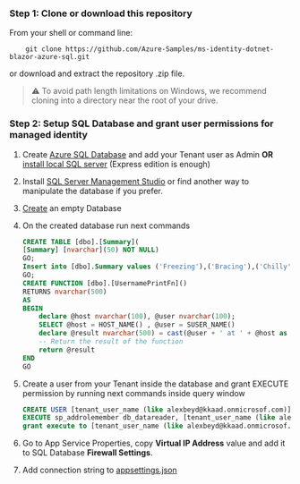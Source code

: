 
### Step 1: Clone or download this repository

From your shell or command line:

```console
    git clone https://github.com/Azure-Samples/ms-identity-dotnet-blazor-azure-sql.git
```

or download and extract the repository .zip file.

>:warning: To avoid path length limitations on Windows, we recommend cloning into a directory near the root of your drive.

### Step 2: Setup SQL Database and grant user permissions for managed identity

1. Create [Azure SQL Database](https://docs.microsoft.com/en-us/azure/azure-sql/database/single-database-create-quickstart) and add your Tenant user as Admin **OR** [install local SQL server](https://www.microsoft.com/sql-server/sql-server-downloads) (Express edition is enough)
2. Install [SQL Server Management Studio](https://docs.microsoft.com/sql/ssms/download-sql-server-management-studio-ssms) or find another way to manipulate the database if you prefer.
3. [Create](https://docs.microsoft.com/sql/relational-databases/databases/create-a-database) an empty Database
4. On the created database run next commands

   ```sql
   CREATE TABLE [dbo].[Summary](
   [Summary] [nvarchar](50) NOT NULL) 
   GO;
   Insert into [dbo].Summary values ('Freezing'),('Bracing'),('Chilly'),('Cool'),('Mild'),('Warm'),('Balmy'),('Hot'),('Sweltering'),('Scorching')
   GO;
   CREATE FUNCTION [dbo].[UsernamePrintFn]()
   RETURNS nvarchar(500)
   AS
   BEGIN
       declare @host nvarchar(100), @user nvarchar(100);
       SELECT @host = HOST_NAME() , @user = SUSER_NAME()
       declare @result nvarchar(500) = cast(@user + ' at ' + @host as nvarchar(500))
       -- Return the result of the function
       return @result
   END
   GO
   ```

5. Create a user from your Tenant inside the database and grant EXECUTE permission by running next commands inside query window

   ```sql
   CREATE USER [tenant_user_name (like alexbeyd@kkaad.onmicrosof.com)] FROM EXTERNAL PROVIDER; 
   EXECUTE sp_addrolemember db_datareader, [tenant_user_name (like alexbeyd@kkaad.onmicrosof.com)];
   grant execute to [tenant_user_name (like alexbeyd@kkaad.onmicrosof.com)]
   ```

6. Go to App Service Properties, copy **Virtual IP Address** value and add it to SQL Database **Firewall Settings**.
7. Add connection string to [appsettings.json](https://github.com/aremo-ms/ms-identity-dotnet-blazor-azure-sql/blob/master/appsettings.json)
